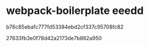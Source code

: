 # webpack-boilerplate eeedd

b76c85ebafc777fd53384ebd2cf337c95708fc82

27633fb3e0f78d42a2173de7b862a950
